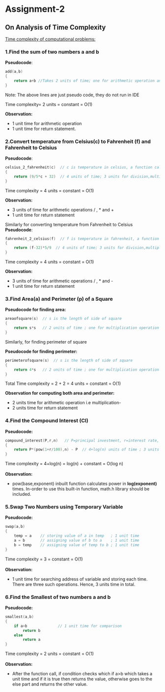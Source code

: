 # Assignment-2

## On Analysis of Time Complexity<br>

<ins>Time complexity of computational problems:</ins> 

### __1.Find the sum of two numbers a and b__

__Pseudocode__:
```c
add(a,b)
{
    return a+b //Takes 2 units of time; one for arithmetic operation and another for returning the added value
}
```
Note: The above lines are just pseudo code, they do not run in IDE<br>

Time complexity= 2 units = constant = O(1)<br>

__Observation:__<br> 
* 1 unit time for arithmetic operation<br> 
* 1 unit time for return statement.

### __2.Convert temperature from Celsius(c) to Fahrenheit (f) and Fahrenheit to Celsius__

__Pseudocode__:
```c
celsius_2_fahrenheit(c)  // c is temperature in celsius, a function call
{
    return (9/5*c + 32)  // 4 units of time; 3 units for division,multiplication and addition invovled in computation and 1 unit for return statement
}
```
Time complexity = 4 units = constant = O(1)<br>

__Observation:__<br> 
* 3 units of time for arithmetic operations / , * and + <br> 
* 1 unit time for return statement<br>

Similarly for converting temperature from Fahrenheit to Celsius<br>
__Pseudocode__:
```c
fahrenheit_2_celsius(f)  // f is temperature in fahrenheit, a function call
{
    return (f-32)*5/9  // 4 units of time; 3 units for division,multiplication and subtraction invovled in computation and 1 unit for return statement
}
```
Time complexity = 4 units = constant = O(1)<br>

__Observation:__<br> 
* 3 units of time for arithmetic operations / , * and - <br> 
* 1 unit time for return statement<br>

### __3.Find Area(a) and Perimeter (p) of a Square__ 

__Pseudocode for finding area:__
```c
areaofsquare(s)  // s is the length of side of square
{
    return s*s   // 2 units of time ; one for multiplication operation and another for return statement
}
```

Similarly, for finding perimeter of square

__Pseudocode for finding perimeter:__
```c
perimeterofsquare(s)  // s is the length of side of square
{
    return 4*s   // 2 units of time ; one for multiplication operation and another for return statement
}
```
Total Time complexity = 2 + 2 = 4 units = constant = O(1)<br>

__Observation for computing both area and perimeter:__<br> 
* 2 units time for arithmetic operation i.e multiplication- 
* 2 units time for return statement<br>

### __4.Find the Compound Interest (CI)__

__Pseudocode:__
```c
compound_interest(P,r,n)   // P=principal investment, r=interest rate, n= no: of compoundings a year
{
    return P*(pow(1+r/100),n) - P  // 4+log(n) units of time ; 3 units time for /,*,+ opeartions; log(n) time for power function pow; 1 unit time for return statement
}
```
Time complexity = 4+log(n) = log(n) + constant = O(log n)<br><br>
__Observation:__
* pow(base,exponent) inbuilt function calculates power in __log(exponent)__ times. In-order to use this built-in function, math.h library should be included.<br>

### __5.Swap Two Numbers using Temporary Variable__

__Pseudocode:__
```c
swap(a,b)
{
    temp = a    // storing value of a in temp   ; 1 unit time
    a = b       // assigning value of b to a    ; 1 unit time
    b = temp    // assigning value of temp to b ; 1 unit time 
}
```
Time complexity = 3 = constant = O(1)<br><br>
__Observation:__
* 1 unit time for searching address of variable and storing each time. There are three such operations. Hence, 3 units time in total.<br>

### __6.Find the Smallest of two numbers a and b__

__Pseudocode:__
```c
smallest(a,b)
{
    if a>b              // 1 unit time for comparison
        return b       
    else
        return a        
}
```
Time complexity = 2 units = constant = O(1)<br><br>
__Observation:__
* After the function call, if condition checks which if a>b which takes a unit time and if it is true then returns the value, otherwise goes to the else part and returns the other value.<br>
